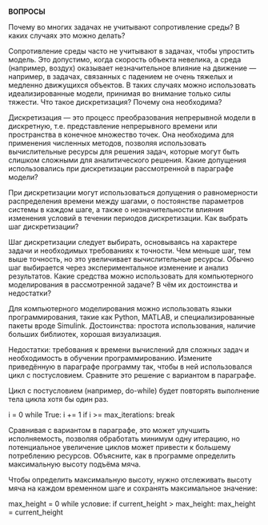 **ВОПРОСЫ**

Почему во многих задачах не учитывают сопротивление среды? В каких случаях это можно делать?

   Сопротивление среды часто не учитывают в задачах, чтобы упростить модель. Это допустимо, когда скорость объекта невелика, а среда (например, воздух) оказывает незначительное влияние на движение — например, в задачах, связанных с падением не очень тяжелых и медленно движущихся объектов. В таких случаях можно использовать идеализированные модели, принимая во внимание только силы тяжести.
Что такое дискретизация? Почему она необходима?

   Дискретизация — это процесс преобразования непрерывной модели в дискретную, т.е. представление непрерывного времени или пространства в конечное множество точек. Она необходима для применения численных методов, позволяя использовать вычислительные ресурсы для решения задач, которые могут быть слишком сложными для аналитического решения.
Какие допущения использовались при дискретизации рассмотренной в параграфе модели?

   При дискретизации могут использоваться допущения о равномерности распределения времени между шагами, о постоянстве параметров системы в каждом шаге, а также о незначительности влияния изменения условий в течении периодов дискретизации.
Как выбрать шаг дискретизации?

   Шаг дискретизации следует выбирать, основываясь на характере задачи и необходимых требованиях к точности. Чем меньше шаг, тем выше точность, но это увеличивает вычислительные ресурсы. Обычно шаг выбирается через экспериментальное изменение и анализ результатов.
Какие средства можно использовать для компьютерного моделирования в рассмотренной задаче? В чём их достоинства и недостатки?

   Для компьютерного моделирования можно использовать языки программирования, такие как Python, MATLAB, и специализированные пакеты вроде Simulink. 
Достоинства: простота использования, наличие больших библиотек, хорошая визуализация.

Недостатки: требования к времени вычислений для сложных задач и необходимость в обучении программированию.
Измените приведённую в параграфе программу так, чтобы в ней использовался цикл с постусловием. Сравните это решение с вариантом в параграфе.

   Цикл с постусловием (например, do-while) будет повторять выполнение тела цикла хотя бы один раз. 
   
i = 0
   while True:
       i += 1
       if i >= max_iterations:
           break

   Сравнивая с вариантом в параграфе, это может улучшить исполняемость, позволяя обработать минимум одну итерацию, но потенциальное увеличение циклов может привести к большему потреблению ресурсов.
Объясните, как в программе определить максимальную высоту подъёма мяча.

   Чтобы определить максимальную высоту, нужно отслеживать высоту мяча на каждом временном шаге и сохранять максимальное значение:

max_height = 0
   while условие:
       if current_height > max_height:
           max_height = current_height
